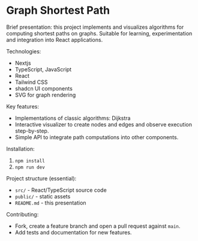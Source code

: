 # Graph Shortest Path

Brief presentation: this project implements and visualizes algorithms for computing shortest paths on graphs. Suitable for learning, experimentation and integration into React applications.

Technologies:
- Nextjs
- TypeScript, JavaScript
- React
- Tailwind CSS
- shadcn UI components
- SVG for graph rendering

Key features:
- Implementations of classic algorithms: Dijkstra
- Interactive visualizer to create nodes and edges and observe execution step\-by\-step.
- Simple API to integrate path computations into other components.

Installation:
1. `npm install`
2. `npm run dev`

Project structure (essential):
- `src/` \- React/TypeScript source code
- `public/` \- static assets
- `README.md` \- this presentation

Contributing:
- Fork, create a feature branch and open a pull request against `main`.
- Add tests and documentation for new features.

